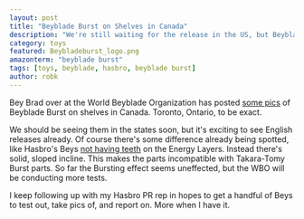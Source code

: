 ```yaml
---
layout: post
title: "Beyblade Burst on Shelves in Canada"
description: "We're still waiting for the release in the US, but Beyblade Burst has been seen on Canadian shelves."
category: toys
featured: Beybladeburst_logo.png
amazonterm: "beyblade burst"
tags: [toys, beyblade, hasbro, beyblade burst]
author: robk
---
```


Bey Brad over at the World Beyblade Organization has posted [some pics](https://worldbeyblade.org/Thread-Hasbro-s-Beyblade-Burst-OUT-in-Canada-First-Photos-LOTS-of-images) of Beyblade Burst on shelves in Canada. Toronto, Ontario, to be exact.

We should be seeing them in the states soon, but it's exciting to see English releases already. Of course there's some difference already being spotted, like Hasbro's Beys [not having teeth](https://worldbeyblade.org/Thread-Hasbro-s-Beyblade-Burst-Energy-Layers-have-no-teeth-bursting-is-rare-UPDATED) on the Energy Layers. Instead there's solid, sloped incline. This makes the parts incompatible with Takara-Tomy Burst parts. So far the Bursting effect seems uneffected, but the WBO will be conducting more tests.

I keep following up with my Hasbro PR rep in hopes to get a handful of Beys to test out, take pics of, and report on. More when I have it.
